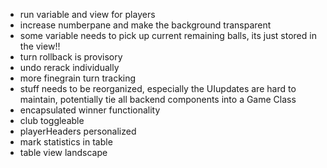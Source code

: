- run variable and view for players
- increase numberpane and make the background transparent
- some variable needs to pick up current remaining balls, its just stored in the view!!
- turn rollback is provisory
- undo rerack individually
- more finegrain turn tracking
- stuff needs to be reorganized, especially the UIupdates are hard to maintain, potentially tie all backend components into a Game Class
- encapsulated winner functionality
- club toggleable
- playerHeaders personalized
- mark statistics in table
- table view landscape